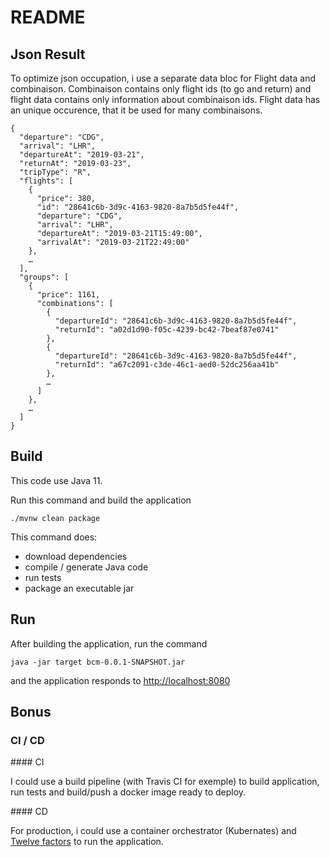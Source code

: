 # README

## Json Result

To optimize json occupation, i use a separate data bloc for Flight data and combinaison. Combinaison contains only 
flight ids (to go and return) and flight data contains only information about combinaison ids. Flight data has an 
unique occurence, that it be used for many combinaisons.

    {
      "departure": "CDG",
      "arrival": "LHR",
      "departureAt": "2019-03-21",
      "returnAt": "2019-03-23",
      "tripType": "R",
      "flights": [
        {
          "price": 380,
          "id": "28641c6b-3d9c-4163-9820-8a7b5d5fe44f",
          "departure": "CDG",
          "arrival": "LHR",
          "departureAt": "2019-03-21T15:49:00",
          "arrivalAt": "2019-03-21T22:49:00"
        },
        …
      ],
      "groups": [
        {
          "price": 1161,
          "combinations": [
            {
              "departureId": "28641c6b-3d9c-4163-9820-8a7b5d5fe44f",
              "returnId": "a02d1d90-f05c-4239-bc42-7beaf87e0741"
            },
            {
              "departureId": "28641c6b-3d9c-4163-9820-8a7b5d5fe44f",
              "returnId": "a67c2091-c3de-46c1-aed0-52dc256aa41b"
            },
            …
          ]
        },
        …
      ]
    }
  



## Build

This code use Java 11.

Run this command and build the application

    ./mvnw clean package

This command does: 

* download dependencies
* compile / generate Java code
* run tests
* package an executable jar


## Run

After building the application, run the command

    java -jar target bcm-0.0.1-SNAPSHOT.jar
    
and the application responds to [http://localhost:8080](http://localhost:8080/api/flights?departure_airport=CDG&arrival_airport=LHR&departure_date=2019-03-21&return_date=2019-03-23&tripType=R)

## Bonus

### CI / CD

#### CI

I could use a build pipeline (with Travis CI for exemple) to build application, run tests and build/push a docker image ready to deploy.

#### CD

For production, i could use a container orchestrator (Kubernates) and [Twelve factors](https://12factor.net/) to run the application.

